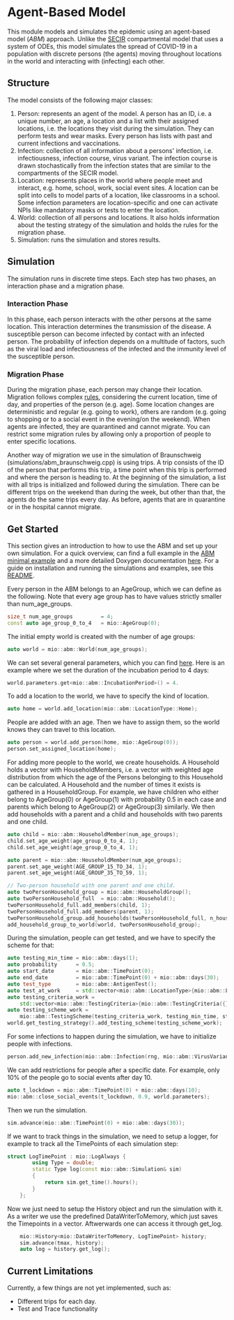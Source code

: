 # Agent-Based Model

This module models and simulates the epidemic using an agent-based model (*ABM*) approach. Unlike the [SECIR](../ode_secir/README.md) compartmental model that uses a system of ODEs, this model simulates the spread of COVID-19 in a population with discrete persons (the agents) moving throughout locations in the world and interacting with (infecting) each other.

## Structure

The model consists of the following major classes:

1. Person: represents an agent of the model. A person has an ID, i.e. a unique number, an age, a location and a list with their assigned locations, i.e. the locations they visit during the simulation. They can perform tests and wear masks. Every person has lists with past and current infections and vaccinations.
2. Infection: collection of all information about a persons' infection, i.e. infectiousness, infection course, virus variant. The infection course is drawn stochastically from the infection states that are similar to the compartments of the SECIR model.
3. Location: represents places in the world where people meet and interact, e.g. home, school, work, social event sites. A location can be split into cells to model parts of a location, like classrooms in a school. Some infection parameters are location-specific and one can activate NPIs like mandatory masks or tests to enter the location.
4. World: collection of all persons and locations. It also holds information about the testing strategy of the simulation and holds the rules for the migration phase.
5. Simulation: runs the simulation and stores results.

## Simulation

The simulation runs in discrete time steps. Each step has two phases, an interaction phase and a migration phase.

### Interaction Phase

In this phase, each person interacts with the other persons at the same location. This interaction determines the transmission of the disease. A susceptible person can become infected by contact with an infected person. The probability of infection depends on a multitude of factors, such as the viral load and infectiousness of the infected and the immunity level of the susceptible person.

### Migration Phase

During the migration phase, each person may change their location. Migration follows complex [rules](../abm/migration_rules.cpp), considering the current location, time of day, and properties of the person (e.g. age). Some location changes are deterministic and regular (e.g. going to work), others are random (e.g. going to shopping or to a social event in the evening/on the weekend). When agents are infected, they are quarantined and cannot migrate. You can restrict some migration rules by allowing only a proportion of people to enter specific locations.

Another way of migration we use in the simulation of Braunschweig (simulations/abm_braunschweig.cpp) is using trips. A trip consists of the ID of the person that performs this trip, a time point when this trip is performed and where the person is heading to. At the beginning of the simulation, a list with all trips is initialized and followed during the simulation. There can be different trips on the weekend than during the week, but other than that, the agents do the same trips every day. As before, agents that are in quarantine or in the hospital cannot migrate.

## Get Started

This section gives an introduction to how to use the ABM and set up your own simulation. For a quick overview, can find a full example in the [ABM minimal example](../../examples/abm_minimal.cpp) and a more detailed Doxygen documentation [here](https://scicompmod.github.io/memilio/documentation/index.html ). For a guide on installation and running the simulations and examples, see this [README](../../README.md).

Every person in the ABM belongs to an AgeGroup, which we can define as the following. Note that every age group has to have values strictly smaller than num_age_groups.

```cpp
size_t num_age_groups         = 4;
const auto age_group_0_to_4   = mio::AgeGroup(0);
```

The initial empty world is created with the number of age groups:

```cpp
auto world = mio::abm::World(num_age_groups);
```

We can set several general parameters, which you can find [here](../abm/parameters.h). Here is an example where we set the duration of the incubation period to 4 days:

```cpp
world.parameters.get<mio::abm::IncubationPeriod>() = 4.
```

To add a location to the world, we have to specify the kind of location.

```cpp
auto home = world.add_location(mio::abm::LocationType::Home);
```

People are added with an age. Then we have to assign them, so the world knows they can travel to this location.

```cpp
auto person = world.add_person(home, mio::AgeGroup(0));
person.set_assigned_location(home);
```

For adding more people to the world, we create households. A Household holds a vector with HouseholdMembers, i.e. a vector with weighted age distribution from which the age of the Persons belonging to this Household can be calculated. A Household and the number of times it exists is gathered in a HouseholdGroup.
For example, we have children who either belong to AgeGroup(0) or AgeGroup(1) with probability 0.5 in each case and parents which belong to AgeGroup(2) or AgeGroup(3) similarly. We then add households with a parent and a child and households with two parents and one child.

```cpp
auto child = mio::abm::HouseholdMember(num_age_groups);
child.set_age_weight(age_group_0_to_4, 1);
child.set_age_weight(age_group_0_to_4, 1);

auto parent = mio::abm::HouseholdMember(num_age_groups);
parent.set_age_weight(AGE_GROUP_15_TO_34, 1);
parent.set_age_weight(AGE_GROUP_35_TO_59, 1);

// Two-person household with one parent and one child.
auto twoPersonHousehold_group = mio::abm::HouseholdGroup();
auto twoPersonHousehold_full  = mio::abm::Household();
twoPersonHousehold_full.add_members(child, 1);
twoPersonHousehold_full.add_members(parent, 1);
twoPersonHousehold_group.add_households(twoPersonHousehold_full, n_households);
add_household_group_to_world(world, twoPersonHousehold_group);

```

During the simulation, people can get tested, and we have to specify the scheme for that:

```cpp
auto testing_min_time = mio::abm::days(1);
auto probability      = 0.5;
auto start_date       = mio::abm::TimePoint(0);
auto end_date         = mio::abm::TimePoint(0) + mio::abm::days(30);
auto test_type        = mio::abm::AntigenTest();
auto test_at_work     = std::vector<mio::abm::LocationType>{mio::abm::LocationType::Work};
auto testing_criteria_work =
    std::vector<mio::abm::TestingCriteria>{mio::abm::TestingCriteria({}, test_at_work, {})};
auto testing_scheme_work =
    mio::abm::TestingScheme(testing_criteria_work, testing_min_time, start_date, end_date, test_type, probability);
world.get_testing_strategy().add_testing_scheme(testing_scheme_work);
```

For some infections to happen during the simulation, we have to initialize people with infections.

```cpp
person.add_new_infection(mio::abm::Infection(rng, mio::abm::VirusVariant::Wildtype, person.get_age(), world.parameters, start_date, infection_state));
```

We can add restrictions for people after a specific date. For example, only 10% of the people go to social events after day 10.

```cpp
auto t_lockdown = mio::abm::TimePoint(0) + mio::abm::days(10);
mio::abm::close_social_events(t_lockdown, 0.9, world.parameters);
```

Then we run the simulation.

```cpp
sim.advance(mio::abm::TimePoint(0) + mio::abm::days(30));
```

If we want to track things in the simulation, we need to setup a logger, for example to track all the TimePoints of each simulation step:

```cpp
struct LogTimePoint : mio::LogAlways {
        using Type = double;
        static Type log(const mio::abm::Simulation& sim)
        {
            return sim.get_time().hours();
        }
    };
```

Now we just need to setup the History object and run the simulation with it. As a writer we use the predefined DataWriterToMemory, which just saves the Timepoints in a vector. Aftwerwards one can access it through get_log.

```cpp
    mio::History<mio::DataWriterToMemory, LogTimePoint> history;
    sim.advance(tmax, history);
    auto log = history.get_log();
``````

## Current Limitations

Currently, a few things are not yet implemented, such as:

- Different trips for each day.
- Test and Trace functionality
